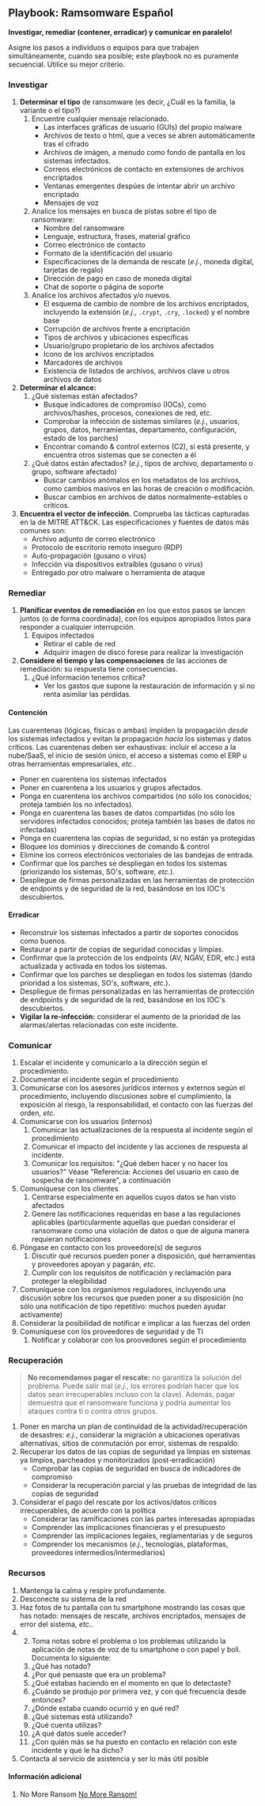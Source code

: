 
## Playbook: Ramsomware Español

**Investigar, remediar (contener, erradicar) y comunicar en paralelo!**

Asigne los pasos a individuos o equipos para que trabajen simultáneamente, cuando sea posible; este playbook no es puramente secuencial. Utilice su mejor criterio.

### Investigar 

1. **Determinar el tipo** de ransomware (es decir, ¿Cuál es la familia, la variante o el tipo?)
    1. Encuentre cualquier mensaje relacionado. 
        * Las interfaces gráficas de usuario (GUIs) del propio malware
        * Archivos de texto o html, que a veces se abren automáticamente tras el cifrado
        * Archivos de imágen, a menudo como fondo de pantalla en los sistemas infectados.
        * Correos electrónicos de contacto en extensiones de archivos encriptados
        * Ventanas emergentes despúes de intentar abrir un archivo encriptado
        * Mensajes de voz
    1. Analice los mensajes en busca de pistas sobre el tipo de ransomware:
        * Nombre del ransomware
        * Lenguaje, estructura, frases, material gráfico
        * Correo electrónico de contacto
        * Formato de la identificación del usuario
        * Especificaciones de la demanda de rescate (_e.j._, moneda digital, tarjetas de regalo)
        * Dirección de pago en caso de moneda digital
        * Chat de soporte o página de soporte
    1. Analice los archivos afectados y/o nuevos.  
        * El esquema de cambio de nombre de los archivos encriptados, incluyendo la extensión (_e.j._, `.crypt`, `.cry`, `.locked`) y el nombre base
        * Corrupción de archivos frente a encriptación
        * Tipos de archivos y ubicaciones específicas
        * Usuario/grupo propietario de los archivos afectados
        * Icono de los archivos encriptados
        * Marcadores de archivos
        * Existencia de listados de archivos, archivos clave u otros archivos de datos
1. **Determinar el alcance:**
    1. ¿Qué sistemas están afectados?
        * Busque indicadores de compromiso (IOCs), como archivos/hashes, procesos, conexiones de red, etc.
        * Comprobar la infección de sistemas similares (_e.j._, usuarios, grupos, datos, herramientas, departamento, configuración, estado de los parches)
        * Encontrar comando & control externos (C2), si está presente, y encuentra otros sistemas que se conecten a él
    1. ¿Qué datos están afectados? (_e.j._, tipos de archivo, departamento o grupo, software afectado)
        * Buscar cambios anómalos en los metadatos de los archivos, como cambios masivos en las horas de creación o modificación.
        * Buscar cambios en archivos de datos normalmente-estables o críticos.
1. **Encuentra el vector de infección.** Comprueba las tácticas capturadas en la de MITRE ATT&CK. Las especificaciones y fuentes de datos más comunes son:
    * Archivo adjunto de correo electrónico
    * Protocolo de escritorio remoto inseguro (RDP)
    * Auto-propagación (gusano o virus)
    * Infección via dispositivos extraíbles (gusano o virus)
    * Entregado por otro malware o herramienta de ataque

### Remediar
1. **Planificar eventos de remediación** en los que estos pasos se lancen juntos (o de forma coordinada), con los equipos apropiados listos para responder a cualquier interrupción.
    1. Equipos infectados
        * Retirar el cable de red
        * Adquirir imagen de disco forese para realizar la investigación
1. **Considere el tiempo y las compensaciones** de las acciones de remediación: su respuesta tiene consecuencias.
    1. ¿Qué información tenemos crítica?
        * Ver los gastos que supone la restauración de información y si no renta asimilar las pérdidas.

#### Contención

Las cuarentenas (lógicas, físicas o ambas) impiden la propagación _desde_ los sistemas infectados y evitan la propagación _hacia_ los sistemas y datos críticos. Las cuarentenas deben ser exhaustivas: incluir el acceso a la nube/SaaS, el inicio de sesión único, el acceso a sistemas como el ERP u otras herramientas empresariales, _etc._.

* Poner en cuarentena los sistemas infectados
* Poner en cuarentena a los usuarios y grupos afectados.
* Ponga en cuarentena los archivos compartidos (no sólo los conocidos; proteja también los no infectados).
* Ponga en cuarentena las bases de datos compartidas (no sólo los servidores infectados conocidos; proteja también las bases de datos no infectadas)
* Ponga en cuarentena las copias de seguridad, si no están ya protegidas
* Bloquee los dominios y direcciones de comando & control
* Elimine los correos electrónicos vectoriales de las bandejas de entrada.
* Confirmar que los parches se despliegan en todos los sistemas (priorizando los sistemas, SO's, software, _etc._).
* Despliegue de firmas personalizadas en las herramientas de protección de endpoints y de seguridad de la red, basándose en los IOC's descubiertos.

#### Erradicar

* Reconstruir los sistemas infectados a partir de soportes conocidos como buenos.
* Restaurar a partir de copias de seguridad conocidas y limpias.
* Confirmar que la protección de los endpoints (AV, NGAV, EDR, etc.) está actualizada y activada en todos los sistemas.
* Confirmar que los parches se despliegan en todos los sistemas (dando prioridad a los sistemas, SO's, software, _etc._).
* Despliegue de firmas personalizadas en las herramientas de protección de endpoints y de seguridad de la red, basándose en los IOC's descubiertos.
* **Vigilar la re-infección:** considerar el aumento de la prioridad de las alarmas/alertas relacionadas con este incidente.

### Comunicar

1. Escalar el incidente y comunicarlo a la dirección según el procedimiento.
1. Documentar el incidente según el procedimiento
1. Comunicarse con los asesores jurídicos internos y externos según el procedimiento, incluyendo discusiones sobre el cumplimiento, la exposición al riesgo, la responsabilidad, el contacto con las fuerzas del orden, _etc._
1. Comunicarse con los usuarios (internos)
    1. Comunicar las actualizaciones de la respuesta al incidente según el procedimiento
    1. Comunicar el impacto del incidente y las acciones de respuesta al incidente.
    1. Comunicar los requisitos: "¿Qué deben hacer y no hacer los usuarios?" Véase "Referencia: Acciones del usuario en caso de sospecha de ransomware", a continuación
1. Comuníquese con los clientes
    1. Centrarse especialmente en aquellos cuyos datos se han visto afectados
    1. Genere las notificaciones requeridas en base a las regulaciones aplicables (particularmente aquellas que puedan considerar el ransomware como una violación de datos o que de alguna manera requieran notificaciones
1. Póngase en contacto con los proveedore(s) de seguros
    1. Discutir qué recursos pueden poner a disposición, qué herramientas y proveedores apoyan y pagarán, _etc._
    1. Cumplir con los requisitos de notificación y reclamación para proteger la elegibilidad
1. Comuníquese con los organismos reguladores, incluyendo una discusión sobre los recursos que pueden poner a su disposición (no sólo una notificación de tipo repetitivo: muchos pueden ayudar activamente)
1. Considerar la posibilidad de notificar e implicar a las fuerzas del orden
1. Comuníquese con los proveedores de seguridad y de TI
    1. Notificar y colaborar con los proovedores según el procedimiento


### Recuperación

> **No recomendamos pagar el rescate:** no garantiza la solución del problema. Puede salir mal (_e.j._, los errores podrían hacer que los datos sean irrecuperables incluso con la clave).  Además, pagar demuestra que el ransomware funciona y podría aumentar los ataques contra ti o contra otros grupos.

1. Poner en marcha un plan de continuidad de la actividad/recuperación de desastres: _e.j._, considerar la migración a ubicaciones operativas alternativas, sitios de conmutación por error, sistemas de respaldo.
1. Recuperar los datos de las copias de seguridad ya limpias en sistemas ya limpios, parcheados y monitorizados (post-erradicación)
    * Comprobar las copias de seguridad en busca de indicadores de compromiso
    * Considerar la recuperación parcial y las pruebas de integridad de las copias de seguridad
1. Considerar el pago del rescate por los activos/datos críticos irrecuperables, de acuerdo con la política
    * Considerar las ramificaciones con las partes interesadas apropiadas
    * Comprender las implicaciones financieras y el presupuesto
    * Comprender las implicaciones legales, reglamentarias y de seguros
    * Comprender los mecanismos (_e.j._, tecnologías, plataformas, proveedores intermedios/intermediarios)

### Recursos

1. Mantenga la calma y respire profundamente.
1. Desconecte su sistema de la red
1. Haz fotos de tu pantalla con tu smartphone mostrando las cosas que has notado: mensajes de rescate, archivos encriptados, mensajes de error del sistema, _etc._.
1. 2. Toma notas sobre el problema o los problemas utilizando la aplicación de notas de voz de tu smartphone o con papel y boli. Documenta lo siguiente:
    1. ¿Qué has notado?
    1. ¿Por qué pensaste que era un problema?
    1. ¿Qué estabas haciendo en el momento en que lo detectaste?
    1. ¿Cuándo se produjo por primera vez, y con qué frecuencia desde entonces?
    1. ¿Dónde estaba cuando ocurrió y en qué red?
    1. ¿Qué sistemas está utilizando?
    1. ¿Qué cuenta utilizas?
    1. ¿A qué datos suele acceder?
    1. ¿Con quién más se ha puesto en contacto en relación con este incidente y qué le ha dicho?
1. Contacta al servicio de asistencia y ser lo más útil posible

#### Información adicional

1. <a name="playbook-ransomware-ref-1`"></a>No More Ransom [No More Ransom!](https://www.nomoreransom.org)

